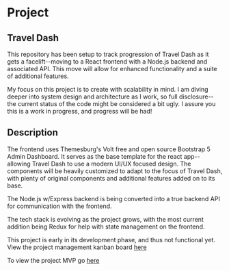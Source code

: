 # Project

## Travel Dash

This repository has been setup to track progression of Travel Dash as it gets a facelift--moving to a React frontend with a Node.js backend and associated API. This move will allow for enhanced functionality and a suite of additional features. 

My focus on this project is to create with scalability in mind. I am diving deeper into system design and architecture as I work, so full disclosure--the current status of the code might be considered a bit ugly. I assure you this is a work in progress, and progress will be had! 

## Description

The frontend uses Themesburg's Volt free and open source Bootstrap 5 Admin Dashboard. It serves as the base template for the react app--allowing Travel Dash to use a modern UI/UX focused design. The components will be heavily customized to adapt to the focus of Travel Dash, with plenty of original components and additional features added on to its base. 

The Node.js w/Express backend is being converted into a true backend API for communication with the frontend. 

The tech stack is evolving as the project grows, with the most current addition being Redux for help with state management on the frontend. 

This project is early in its development phase, and thus not functional yet. View the project management kanban board [here](https://github.com/users/JeremySeckinger/projects/1)

To view the project MVP go [here](https://github.com/JeremySeckinger/Travel-Dash)



